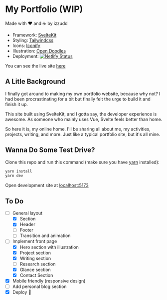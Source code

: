 # My Portfolio (WIP)

Made with :heart: and :coffee: by izzudd

- Framework: [SvelteKit](https://kit.svelte.dev)
- Styling: [Tailwindcss](https://tailwindcss.com)
- Icons: [Iconify](https://iconify.design)
- Illustration: [Open Doodles](https://www.opendoodles.com)
- Deployment: [![Netlify Status](https://api.netlify.com/api/v1/badges/e6f4b8ea-38ed-4c79-816c-9d5ee6a4abb5/deploy-status)](https://app.netlify.com/sites/magnificent-choux-2c2328/deploys)

You can see the live site [here](https://izzudd.invasikode.com)

## A Litle Background

I finally got around to making my own portfolio website, because why not? I had been procrastinating for a bit but finally felt the urge to build it and finish it up.

This site built using SvelteKit, and I gotta say, the developer experience is awesome. As someone who mainly uses Vue, Svelte feels better than home.

So here it is, my online home. I'll be sharing all about me, my activities, projects, writing, and more. Just like a typical portfolio site, but it's all mine.

## Wanna Do Some Test Drive?

Clone this repo and run this command (make sure you have [yarn](https://yarnpkg.com) installed):

```bash
yarn install
yarn dev
```

Open development site at [localhost:5173](http://localhost:5173)

## To Do

- [ ] General layout
  - [x] Section
  - [x] Header
  - [ ] Footer
  - [ ] Transition and animation
- [ ] Implement front page
  - [x] Hero section with illustration
  - [x] Project section
  - [x] Writing section
  - [ ] Research section
  - [x] Glance section
  - [x] Contact Section
- [x] Mobile friendly (responsive design)
- [ ] Add personal blog section
- [x] Deploy :rocket:

